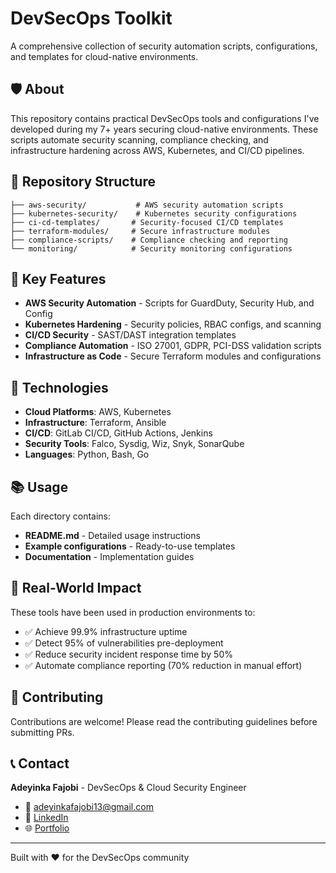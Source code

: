 # DevSecOps Toolkit

A comprehensive collection of security automation scripts, configurations, and templates for cloud-native environments.

## 🛡️ About

This repository contains practical DevSecOps tools and configurations I've developed during my 7+ years securing cloud-native environments. These scripts automate security scanning, compliance checking, and infrastructure hardening across AWS, Kubernetes, and CI/CD pipelines.

## 📁 Repository Structure

```
├── aws-security/           # AWS security automation scripts
├── kubernetes-security/    # Kubernetes security configurations
├── ci-cd-templates/       # Security-focused CI/CD templates
├── terraform-modules/     # Secure infrastructure modules
├── compliance-scripts/    # Compliance checking and reporting
└── monitoring/            # Security monitoring configurations
```

## 🚀 Key Features

- **AWS Security Automation** - Scripts for GuardDuty, Security Hub, and Config
- **Kubernetes Hardening** - Security policies, RBAC configs, and scanning
- **CI/CD Security** - SAST/DAST integration templates
- **Compliance Automation** - ISO 27001, GDPR, PCI-DSS validation scripts
- **Infrastructure as Code** - Secure Terraform modules and configurations

## 🔧 Technologies

- **Cloud Platforms**: AWS, Kubernetes
- **Infrastructure**: Terraform, Ansible
- **CI/CD**: GitLab CI/CD, GitHub Actions, Jenkins
- **Security Tools**: Falco, Sysdig, Wiz, Snyk, SonarQube
- **Languages**: Python, Bash, Go

## 📚 Usage

Each directory contains:
- **README.md** - Detailed usage instructions
- **Example configurations** - Ready-to-use templates
- **Documentation** - Implementation guides

## 🎯 Real-World Impact

These tools have been used in production environments to:
- ✅ Achieve 99.9% infrastructure uptime
- ✅ Detect 95% of vulnerabilities pre-deployment
- ✅ Reduce security incident response time by 50%
- ✅ Automate compliance reporting (70% reduction in manual effort)

## 🤝 Contributing

Contributions are welcome! Please read the contributing guidelines before submitting PRs.

## 📞 Contact

**Adeyinka Fajobi** - DevSecOps & Cloud Security Engineer
- 📧 adeyinkafajobi13@gmail.com
- 💼 [LinkedIn](https://linkedin.com/in/fajobi10)
- 🌐 [Portfolio](https://securedbyfajobi.com)

---

Built with ❤️ for the DevSecOps community